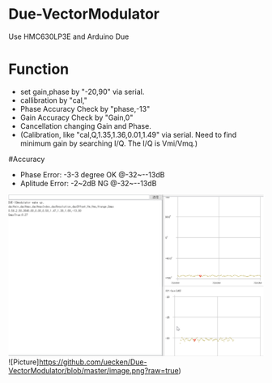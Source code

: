 # Due-VectorModulator
Use HMC630LP3E and Arduino Due

# Function
- set gain,phase by "-20,90" via serial.
- callibration by "cal,"
- Phase Accuracy Check by "phase,-13"
- Gain Accuracy Check by "Gain,0"
- Cancellation changing Gain and Phase.
- (Calibration, like  "cal,Q,1.35,1.36,0.01,1.49" via serial. 
  Need to find minimum gain by searching I/Q. The I/Q is Vmi/Vmq.)

#Accuracy
- Phase Error: -3-3 degree OK @-32~--13dB
- Aplitude Error: -2~2dB  NG @-32~--13dB

![image](https://github.com/uecken/Due-VectorModulator/blob/master/Due-Modulator.gif?raw=true)
![Picture]https://github.com/uecken/Due-VectorModulator/blob/master/image.png?raw=true)
